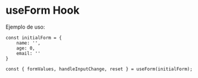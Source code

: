 # useForm Hook

Ejemplo de uso:

```
const initialForm = {
    name: '',
    age: 0,
    email: ''
}

const { formValues, handleInputChange, reset } = useForm(initialForm);
```
